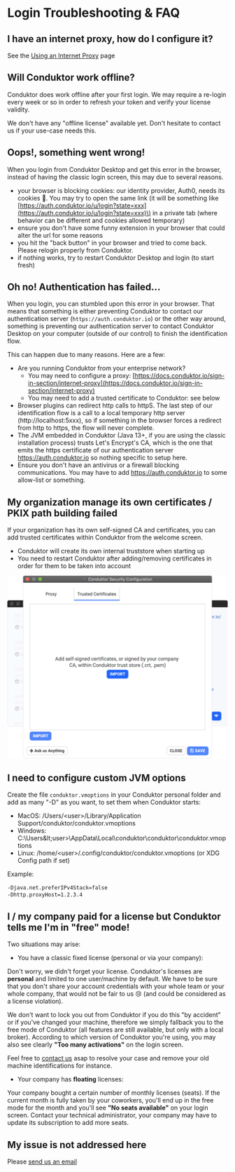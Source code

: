 # Login Troubleshooting & FAQ

## I have an internet proxy, how do I configure it?

See the [Using an Internet Proxy](internet-proxy.md) page

## Will Conduktor work offline?

Conduktor does work offline after your first login. We may require a re-login every week or so in order to refresh your token and verify your license validity. 

We don't have any "offline license" available yet. Don't hesitate to contact us if your use-case needs this.

## Oops!, something went wrong!

When you login from Conduktor Desktop and get this error in the browser, instead of having the classic login screen, this may due to several reasons.

* your browser is blocking cookies: our identity provider, Auth0, needs its cookies 🍪. You may try to open the same link \(it will be something like [https://auth.conduktor.io/u/login?state=xxx](https://auth.conduktor.io/u/login?state=xxx)\) in a private tab \(where behavior can be different and cookies allowed temporary\)
* ensure you don't have some funny extension in your browser that could alter the url for some reasons
* you hit the "back button" in your browser and tried to come back. Please relogin properly from Conduktor.
* if nothing works, try to restart Conduktor Desktop and login \(to start fresh\)

## Oh no! Authentication has failed...

When you login, you can stumbled upon this error in your browser. That means that something is either preventing Conduktor to contact our authentication server \(`https://auth.conduktor.io`\) or the other way around, something is preventing our authentication server to contact Conduktor Desktop on your computer \(outside of our control\) to finish the identification flow.

This can happen due to many reasons. Here are a few:

* Are you running Conduktor from your enterprise network?
  * You may need to configure a proxy: [https://docs.conduktor.io/sign-in-section/internet-proxy](https://docs.conduktor.io/sign-in-section/internet-proxy)
  * You may need to add a trusted certificate to Conduktor: see below
* Browser plugins can redirect http calls to httpS. The last step of our identification flow is a call to a local temporary http server \(http://localhost:5xxx\), so if something in the browser forces a redirect from http to https, the flow will never complete.
* The JVM embedded in Conduktor \(Java 13+, if you are using the classic installation process\) trusts Let's Encrypt's CA, which is the one that emits the https certificate of our authentication server https://auth.conduktor.io so nothing specific to setup here.
* Ensure you don't have an antivirus or a firewall blocking communications. You may have to add https://auth.conduktor.io to some allow-list or something.

## My organization manage its own certificates / PKIX path building failed

If your organization has its own self-signed CA and certificates, you can add trusted certificates within Conduktor from the welcome screen.

* Conduktor will create its own internal truststore when starting up
* You need to restart Conduktor after adding/removing certificates in order for them to be taken into account

![](../.gitbook/assets/screenshot-2020-05-12-at-20.26.00.png)

## I need to configure custom JVM options

Create the file `conduktor.vmoptions` in your Conduktor personal folder and add as many "-D" as you want, to set them when Conduktor starts:

* MacOS: /Users/&lt;user&gt;/Library/Application Support/conduktor/conduktor.vmoptions
* Windows: C:\Users\&lt;user&gt;\AppData\Local\conduktor\conduktor\conduktor.vmoptions
* Linux: /home/&lt;user&gt;/.config/conduktor/conduktor.vmoptions \(or XDG Config path if set\)

Example:

```text
-Djava.net.preferIPv4Stack=false
-Dhttp.proxyHost=1.2.3.4
```

## I / my company paid for a license but Conduktor tells me I'm in "free" mode!

Two situations may arise:

* You have a classic fixed license \(personal or via your company\):

Don't worry, we didn't forget your license. Conduktor's licenses are **personal** and limited to one user/machine by default. We have to be sure that you don't share your account credentials with your whole team or your whole company, that would not be fair to us 😢 \(and could be considered as a license violation\).

We don't want to lock you out from Conduktor if you do this "by accident" or if you've changed your machine, therefore we simply fallback you to the free mode of Conduktor \(all features are still available, but only with a local broker\). According to which version of Conduktor you're using, you may also see clearly **"Too many activations"** on the login screen.

Feel free to [contact us](mailto:support@conduktor.io) asap to resolve your case and remove your old machine identifications for instance.

* Your company has **floating** licenses:

Your company bought a certain number of monthly licenses \(seats\). If the current month is fully taken by your coworkers, you'll end up in the free mode for the month and you'll see **"No seats available"** on your login screen. Contact your technical administrator, your company may have to update its subscription to add more seats.

## My issue is not addressed here

Please [send us an email](mailto:support@conduktor.io?subject=Login%20Troubleshooting?body=Please%20include%20as%20much%20information%20as%20possible,%20as%20well%20as%20screenshots,%20or%20even%20better,%20videos)

